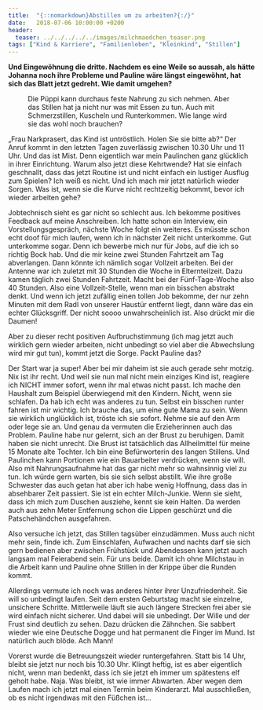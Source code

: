 ```yaml
---
title:  "{::nomarkdown}Abstillen um zu arbeiten?{:/}"
date:   2018-07-06 10:00:00 +0200
header:
  teaser: ../../../../../images/milchmaedchen_teaser.png
tags: ["Kind & Karriere", "Familienleben", "Kleinkind", "Stillen"]
---
```


**Und Eingewöhnung die dritte. Nachdem es eine Weile so aussah, als hätte Johanna noch ihre Probleme und Pauline wäre längst eingewöhnt, hat sich das Blatt jetzt gedreht. Wie damit umgehen?**

<figure>
  <img src="../../../../../images/milchmaedchen.png" alt="">
  <figcaption>Die Püppi kann durchaus feste Nahrung zu sich nehmen. Aber das Stillen hat ja nicht nur was mit Essen zu tun. Auch mit Schmerzstillen, Kuscheln und Runterkommen. Wie lange wird sie das wohl noch brauchen?</figcaption>
</figure>

„Frau Narkprasert, das Kind ist untröstlich. Holen Sie sie bitte ab?“ Der Anruf kommt in den letzten Tagen zuverlässig zwischen 10.30 Uhr und 11 Uhr. Und das ist Mist. Denn eigentlich war mein Paulinchen ganz glücklich in ihrer Einrichtung. Warum also jetzt diese Kehrtwende? Hat sie einfach geschnallt, dass das jetzt Routine ist und nicht einfach ein lustiger Ausflug zum Spielen? Ich weiß es nicht. Und ich mach mir jetzt natürlich wieder Sorgen. Was ist, wenn sie die Kurve nicht rechtzeitig bekommt, bevor ich wieder arbeiten gehe? 

Jobtechnisch sieht es gar nicht so schlecht aus. Ich bekomme positives Feedback auf meine Anschreiben. Ich hatte schon ein Interview, ein Vorstellungsgespräch, nächste Woche folgt ein weiteres. Es müsste schon echt doof für mich laufen, wenn ich in nächster Zeit nicht unterkomme. Gut unterkomme sogar. Denn ich bewerbe mich nur für Jobs, auf die ich so richtig Bock hab. Und die mir keine zwei Stunden Fahrtzeit am Tag abverlangen. Dann könnte ich nämlich sogar Vollzeit arbeiten. Bei der Antenne war ich zuletzt mit 30 Stunden die Woche in Elternteilzeit. Dazu kamen täglich zwei Stunden Fahrtzeit. Macht bei der Fünf-Tage-Woche also 40 Stunden. Also eine Vollzeit-Stelle, wenn man ein bisschen abstrakt denkt. Und wenn ich jetzt zufällig einen tollen Job bekomme, der nur zehn Minuten mit dem Radl von unserer Haustür entfernt liegt, dann wäre das ein echter Glücksgriff. Der nicht soooo unwahrscheinlich ist. Also drückt mir die Daumen!

Aber zu dieser recht positiven Aufbruchstimmung (ich mag jetzt auch wirklich gern wieder arbeiten, nicht unbedingt so viel aber die Abwechslung wird mir gut tun), kommt jetzt die Sorge. Packt Pauline das? 

Der Start war ja super! Aber bei mir daheim ist sie auch gerade sehr motzig. Nix ist ihr recht. Und weil sie nun mal nicht mein einziges Kind ist, reagiere ich NICHT immer sofort, wenn ihr mal etwas nicht passt. Ich mache den Haushalt zum Beispiel überwiegend mit den Kindern. Nicht, wenn sie schlafen. Da hab ich echt was anderes zu tun. Selbst ein bisschen runter fahren ist mir wichtig. Ich brauche das, um eine gute Mama zu sein. Wenn sie wirklich unglücklich ist, tröste ich sie sofort. Nehme sie auf den Arm oder lege sie an. Und genau da vermuten die Erzieherinnen auch das Problem. Pauline habe nur gelernt, sich an der Brust zu beruhigen. Damit haben sie nicht unrecht. Die Brust ist tatsächlich das Allheilmittel für meine 15 Monate alte Tochter. Ich bin eine Befürworterin des langen Stillens. Und Paulinchen kann Portionen wie ein Bauarbeiter verdrücken, wenn sie will. Also mit Nahrungsaufnahme hat das gar nicht mehr so wahnsinnig viel zu tun. Ich würde gern warten, bis sie sich selbst abstillt. Wie ihre große Schwester das auch getan hat aber ich habe wenig Hoffnung, dass das in absehbarer Zeit passiert. Sie ist ein echter Milch-Junkie. Wenn sie sieht, dass ich mich zum Duschen ausziehe, kennt sie kein Halten. Da werden auch aus zehn Meter Entfernung schon die Lippen geschürzt und die Patschehändchen ausgefahren.

Also versuche ich jetzt, das Stillen tagsüber einzudämmen. Muss auch nicht mehr sein, finde ich. Zum Einschlafen, Aufwachen und nachts darf sie sich gern bedienen aber zwischen Frühstück und Abendessen kann jetzt auch langsam mal Feierabend sein. Für uns beide. Damit ich ohne Milchstau in die Arbeit kann und Pauline ohne Stillen in der Krippe über die Runden kommt.

Allerdings vermute ich noch was anderes hinter ihrer Unzufriedenheit. Sie will so unbedingt laufen. Seit dem ersten Geburtstag macht sie einzelne, unsichere Schritte. Mittlerweile läuft sie auch längere Strecken frei aber sie wird einfach nicht sicherer. Und dabei will sie unbedingt. Der Wille und der Frust sind deutlich zu sehen. Dazu drücken die Zähnchen. Sie sabbert wieder wie eine Deutsche Dogge und hat permanent die Finger im Mund. Ist natürlich auch blöde. Ach Mann! 

Vorerst wurde die Betreuungszeit wieder runtergefahren. Statt bis 14 Uhr, bleibt sie jetzt nur noch bis 10.30 Uhr. Klingt heftig, ist es aber eigentlich nicht, wenn man bedenkt, dass ich sie jetzt eh immer um spätestens elf geholt habe. Naja. Was bleibt, ist wie immer Abwarten. Aber wegen dem Laufen mach ich jetzt mal einen Termin beim Kinderarzt. Mal ausschließen, ob es nicht irgendwas mit den Füßchen ist…





































